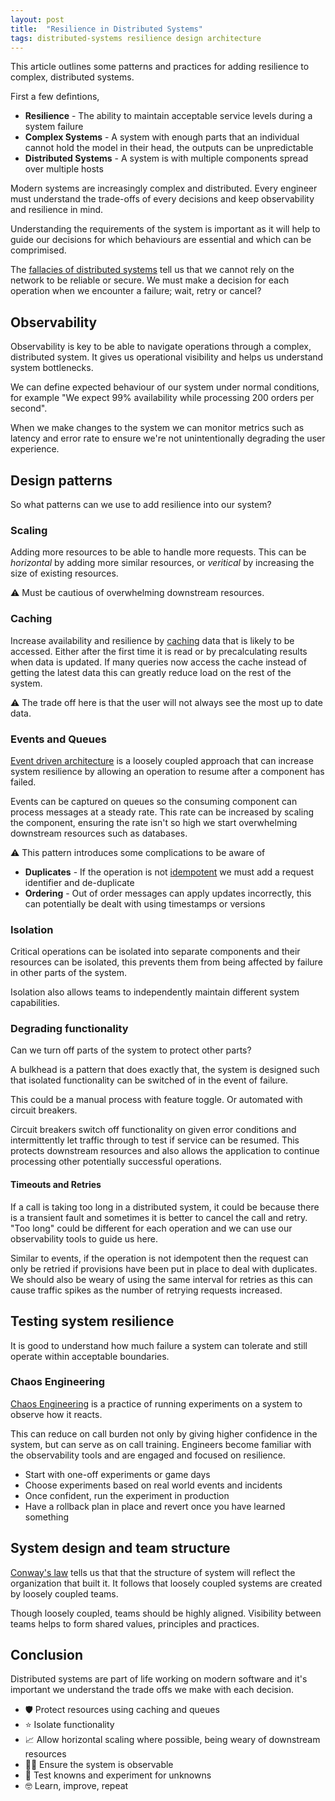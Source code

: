 ```yaml
---
layout: post
title:  "Resilience in Distributed Systems"
tags: distributed-systems resilience design architecture
---
```


This article outlines some patterns and practices for adding resilience to complex, distributed systems.

First a few defintions,

- **Resilience** - The ability to maintain acceptable service levels during a system failure
- **Complex Systems** - A system with enough parts that an individual cannot hold the model in their head, the outputs can be unpredictable
- **Distributed Systems** - A system is with multiple components spread over multiple hosts

Modern systems are increasingly complex and distributed.
Every engineer must understand the trade-offs of every decisions and keep observability and resilience in mind.

Understanding the requirements of the system is important as it will help to guide our decisions for which behaviours are essential and which can be comprimised.

The [fallacies of distributed systems](http://wiki.c2.com/?EightFallaciesOfDistributedComputing) tell us that we cannot rely on the network to be reliable or secure. We must make a decision for each operation when we encounter a failure; wait, retry or cancel?

## Observability

Observability is key to be able to navigate operations through a complex, distributed system. It gives us operational visibility and helps us understand system bottlenecks.

We can define expected behaviour of our system under normal conditions, for example "We expect 99% availability while processing 200 orders per second".

When we make changes to the system we can monitor metrics such as latency and error rate to ensure we're not unintentionally degrading the user experience.

## Design patterns

So what patterns can we use to add resilience into our system?

### Scaling

Adding more resources to be able to handle more requests.
This can be _horizontal_ by adding more similar resources, or _veritical_ by increasing the size of existing resources.

:warning: Must be cautious of overwhelming downstream resources.

### Caching

Increase availability and resilience by [caching](https://aws.amazon.com/caching/) data that is likely to be accessed. Either after the first time it is read or by precalculating results when data is updated.
If many queries now access the cache instead of getting the latest data this can greatly reduce load on the rest of the system.

:warning: The trade off here is that the user will not always see the most up to date data.

### Events and Queues

[Event driven architecture](https://martinfowler.com/articles/201701-event-driven.html) is a loosely coupled approach that can increase system resilience by allowing an operation to resume after a component has failed.

Events can be captured on queues so the consuming component can process messages at a steady rate.
This rate can be increased by scaling the component, ensuring the rate isn't so high we start overwhelming downstream resources such as databases.

:warning: This pattern introduces some complications to be aware of
- **Duplicates** - If the operation is not [idempotent](https://en.wikipedia.org/wiki/Idempotence) we must add a request identifier and de-duplicate
- **Ordering** - Out of order messages can apply updates incorrectly, this can potentially be dealt with using timestamps or versions

### Isolation

Critical operations can be isolated into separate components and their resources can be isolated, this prevents them from being affected by failure in other parts of the system.

Isolation also allows teams to independently maintain different system capabilities.

### Degrading functionality

Can we turn off parts of the system to protect other parts?

A bulkhead is a pattern that does exactly that, the system is designed such that isolated functionality can be switched of in the event of failure.

This could be a manual process with feature toggle. Or automated with circuit breakers.

Circuit breakers switch off functionality on given error conditions and intermittently let traffic through to test if service can be resumed.
This protects downstream resources and also allows the application to continue processing other potentially successful operations.

#### Timeouts and Retries

If a call is taking too long in a distributed system, it could be because there is a transient fault and sometimes it is better to cancel the call and retry.
"Too long" could be different for each operation and we can use our observability tools to guide us here.

Similar to events, if the operation is not idempotent then the request can only be retried if provisions have been put in place to deal with duplicates.
We should also be weary of using the same interval for retries as this can cause traffic spikes as the number of retrying requests increased.

## Testing system resilience

It is good to understand how much failure a system can tolerate and still operate within acceptable boundaries.

### Chaos Engineering

[Chaos Engineering](https://principlesofchaos.org/) is a practice of running experiments on a system to observe how it reacts.

This can reduce on call burden not only by giving higher confidence in the system, but can serve as on call training. Engineers become familiar with the observability tools and are engaged and focused on resilience.

- Start with one-off experiments or game days
- Choose experiments based on real world events and incidents
- Once confident, run the experiment in production
- Have a rollback plan in place and revert once you have learned something

## System design and team structure

[Conway's law](https://www.thoughtworks.com/insights/blog/demystifying-conways-law) tells us that that the structure of system will reflect the organization that built it. It follows that loosely coupled systems are created by loosely coupled teams.

Though loosely coupled, teams should be highly aligned. Visibility between teams helps to form shared values, principles and practices.

## Conclusion

Distributed systems are part of life working on modern software and it's important we understand the trade offs we make with each decision.

- 🛡 Protect resources using caching and queues
- ⭐️ Isolate functionality
- 📈 Allow horizontal scaling where possible, being weary of downstream resources
- 🕵️‍♀️ Ensure the system is observable
- 🧪 Test knowns and experiment for unknowns
- 🤓 Learn, improve, repeat
